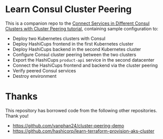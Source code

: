 # Learn Consul Cluster Peering

This is a companion repo to the [Connect Services in Different Consul Clusters with Cluster Peering tutorial](https://developer.hashicorp.com/consul/tutorials/developer-mesh/cluster-peering-aws), containing sample configuration to:

- Deploy two Kubernetes clusters with Consul
- Deploy HashiCups frontend in the first Kubernetes cluster
- Deploy HashiCups backend in the second Kubernetes cluster
- Configure Consul cluster peering between the two clusters
- Export the HashiCups `product-api` service in the second datacenter 
- Connect the HashiCups frontend and backend via the cluster peering
- Verify peered Consul services
- Destroy environment

# Thanks

This repository has borrowed code from the following other repositories. Thank you!

- https://github.com/vanphan24/cluster-peering-demo
- https://github.com/hashicorp/learn-terraform-provision-aks-cluster

